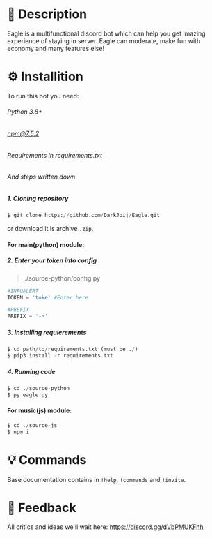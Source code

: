 # 🦅 Description
Eagle is a multifunctional discord bot which can help you get imazing experience of staying in server. Eagle can moderate, make fun with economy and many features else!

# ⚙️ Installition
To run this bot you need:
###### Python 3.8+
###### npm@7.5.2
###### Requirements in requirements.txt
###### And steps written down
##### 1. Cloning repository
```py
$ git clone https://github.com/DarkJoij/Eagle.git
```
or download it is archive `.zip`.

#### For main(python) module:
##### 2. Enter your token into config
> ./source-python/config.py
```py
#INFOALERT
TOKEN = 'toke' #Enter here

#PREFIX
PREFIX = '->'
```

##### 3. Installing requierements
```py
$ cd path/to/requirements.txt (must be ./)
$ pip3 install -r requirements.txt
```

##### 4. Running code
```py
$ cd ./source-python
$ py eagle.py
```

#### For music(js) module:
```js
$ cd ./source-js
$ npm i
```

# 💡 Commands
Base documentation contains in `!help`, `!commands` and `!invite`.

# 🔄 Feedback 
All critics and ideas we'll wait here: https://discord.gg/dVbPMUKFnh
